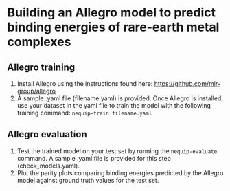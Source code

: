 # Building an Allegro model to predict binding energies of rare-earth metal complexes 

## Allegro training

1. Install Allegro using the instructions found here: https://github.com/mir-group/allegro
2. A sample .yaml file (filename.yaml) is provided. Once Allegro is installed, use your dataset in the yaml file to train the model with the following training command: `nequip-train filename.yaml` 

## Allegro evaluation

1. Test the trained model on your test set by running the `nequip-evaluate` command. A sample .yaml file is provided for this step (check_models.yaml).
2. Plot the parity plots comparing binding energies predicted by the Allegro model against ground truth values for the test set.
